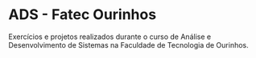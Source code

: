 # ADS - Fatec Ourinhos

Exercícios e projetos realizados durante o curso de Análise e Desenvolvimento de Sistemas na Faculdade de Tecnologia de Ourinhos.

